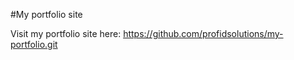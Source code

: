 #My portfolio site

Visit my portfolio site here: https://github.com/profidsolutions/my-portfolio.git
